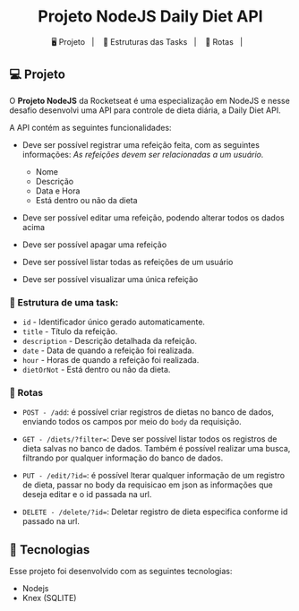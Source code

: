 <h1 align="center">
  Projeto NodeJS Daily Diet API
</h1>

<p align="center">
  <a>🖥️ Projeto</a>&nbsp;&nbsp;&nbsp;|&nbsp;&nbsp;&nbsp;
  <a>📝 Estruturas das Tasks</a>&nbsp;&nbsp;&nbsp;|&nbsp;&nbsp;&nbsp;
  <a>🧭 Rotas</a>&nbsp;&nbsp;&nbsp;|&nbsp;&nbsp;&nbsp;

</p>



## 💻 Projeto

O **Projeto NodeJS** da Rocketseat é uma especialização em NodeJS e nesse desafio desenvolvi uma API para controle de dieta diária, a Daily Diet API.

A API contém as seguintes funcionalidades:

- Deve ser possível registrar uma refeição feita, com as seguintes informações:
    *As refeições devem ser relacionadas a um usuário.*
    
    - Nome
    - Descrição
    - Data e Hora
    - Está dentro ou não da dieta
- Deve ser possível editar uma refeição, podendo alterar todos os dados acima
- Deve ser possível apagar uma refeição
- Deve ser possível listar todas as refeições de um usuário
- Deve ser possível visualizar uma única refeição



### 📝 Estrutura de uma task:

- `id` - Identificador único gerado automaticamente.
- `title` - Título da refeição.
- `description` - Descrição detalhada da refeição.
- `date` - Data de quando a refeição foi realizada.
- `hour` - Horas de quando a refeição foi realizada.
- `dietOrNot` - Está dentro ou não da dieta.

### 🧭 Rotas

- `POST - /add`: é possível criar registros de dietas no banco de dados, enviando todos os campos por meio do `body` da requisição.   
    
- `GET - /diets/?filter=`: Deve ser possível listar todos os registros de dieta salvas no banco de dados. Também é possível realizar uma busca, filtrando por qualquer informação do banco de dados.
    
- `PUT - /edit/?id=`: é possível  lterar qualquer informação de um registro de dieta, passar no body da requisicao em json as informações que deseja editar e o id passada na url.
    
    
- `DELETE - /delete/?id=`: Deletar registro de dieta especifica conforme id passado na url.
    

## 🚀 Tecnologias

Esse projeto foi desenvolvido com as seguintes tecnologias:

- Nodejs
- Knex (SQLITE)
